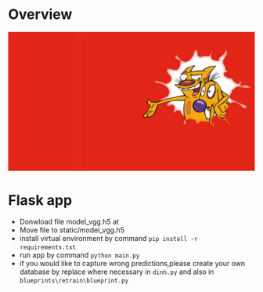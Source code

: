 # Overview
![](static/images/classify_dog_1.jpg)

# Flask app
- Donwload file model_vgg.h5 at [](https://drive.google.com/open?id=1bubWtVp_2M9FtsJQ55cZficgKnWRsxEX)
- Move file to static/model_vgg.h5
- install virtual environment by command `pip install -r requirements.txt`
- run app by command `python main.py`
- if you would like to capture wrong predictions,please create your own database by replace where necessary in `dinh.py` and also in `blueprints\retrain\blueprint.py`